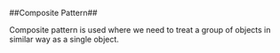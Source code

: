 ##Composite Pattern##

Composite pattern is used where we need to treat a group of objects in similar way as a single object.